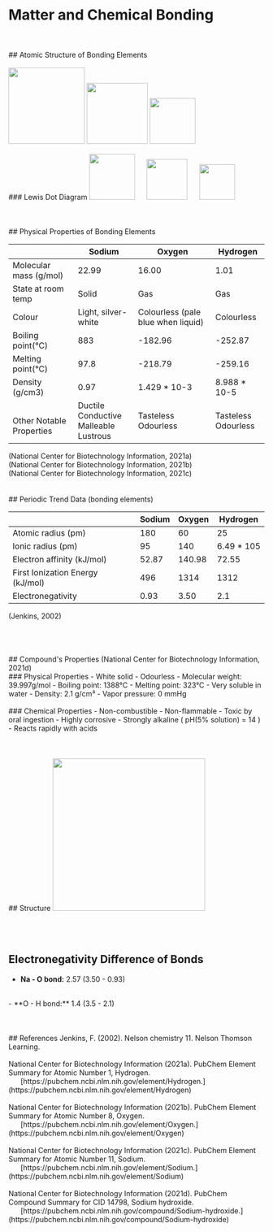 # Matter and Chemical Bonding
<br>
<br>
## Atomic Structure of Bonding Elements
<br>
<br>
<img src="https://upload.wikimedia.org/wikipedia/commons/thumb/8/87/Electron_shell_011_Sodium_-_no_label.svg/240px-Electron_shell_011_Sodium_-_no_label.svg.png" width="150"/> <img src="https://useruploads.socratic.org/49kBkbYKRkeES4XK0hUF_1000px-Electron_shell_008_Oxygen_-_no_label.svg.png" width="120"/> <img src="https://textimgs.s3.amazonaws.com/BLchem/hell-001-hydrogen-no-label.svg" width="90"/> 
<br>
<br>
### Lewis Dot Diagram
<img src="https://upload.wikimedia.org/wikipedia/commons/thumb/4/4d/Lewis_dot_Na.svg/600px-Lewis_dot_Na.svg.png" width="90"/>&nbsp;&nbsp;&nbsp;&nbsp;&nbsp; <img src="https://useruploads.socratic.org/FP08LXCnTNK39AwhobDS_electron-dot-diagram-for-oxygen-excellent-design.png" width="80"/>&nbsp;&nbsp;&nbsp;&nbsp;&nbsp; <img src="https://www.differencebetween.com/wp-content/uploads/2019/12/Difference-Between-Lewis-Dot-Symbol-and-Lewis-Structure_1-e1575958868603.png" width="70"/> 
<br>
<br>
<br>
<br>
## Physical Properties of Bonding Elements

<table>
<thead>
  <tr>
    <th> </th>
    <th><strong>Sodium</strong></th>
    <th><strong>Oxygen</strong></th>
    <th><strong>Hydrogen</strong></th>
  </tr>
</thead>
<tbody>
  <tr>
    <td>Molecular mass (g/mol)</td>
    <td>22.99</td>
    <td>16.00</td>
    <td>1.01</td>
  </tr>
  <tr>
    <td>State at room temp</td>
    <td>Solid</td>
    <td>Gas</td>
    <td>Gas</td>
  </tr>
  <tr>
    <td>Colour</td>
    <td>Light, silver-white</td>
    <td>Colourless (pale blue when liquid)</td>
    <td>Colourless</td>
  </tr>
  <tr>
    <td>Boiling point(°C)</td>
    <td>883</td>
    <td>-182.96</td>
    <td>-252.87</td>
  </tr>
  <tr>
    <td>Melting point(°C)</td>
    <td>97.8</td>
    <td>-218.79</td>
    <td>-259.16</td>
  </tr>
  <tr>
    <td>Density (g/cm3)</td>
    <td>0.97</td>
    <td>1.429 * 10-3</td>
    <td>8.988 * 10-5</td>
  </tr>
  <tr>
    <td><br>Other Notable Properties<br></td>
    <td>Ductile<br>Conductive<br>Malleable<br>Lustrous</td>
    <td>Tasteless<br>Odourless</td>
    <td>Tasteless<br>Odourless</td>
  </tr>
</tbody>
</table>
(National Center for Biotechnology Information, 2021a)<br>
(National Center for Biotechnology Information, 2021b)<br>
(National Center for Biotechnology Information, 2021c)<br>
<br>
<br>
## Periodic Trend Data (bonding elements)

<table>
<thead>
  <tr>
    <th></th>
    <th><strong>Sodium</strong></th>
    <th><strong>Oxygen</strong></th>
    <th><strong>Hydrogen</strong></th>
  </tr>
</thead>
<tbody>
  <tr>
    <td>Atomic radius (pm)</td>
    <td>180</td>
    <td>60</td>
    <td>25</td>
  </tr>
  <tr>
    <td>Ionic radius (pm)</td>
    <td>95</td>
    <td>140</td>
    <td>6.49 * 105</td>
  </tr>
  <tr>
    <td>Electron affinity (kJ/mol)</td>
    <td>52.87</td>
    <td>140.98</td>
    <td>72.55</td>
  </tr>
  <tr>
    <td>First Ionization Energy (kJ/mol)</td>
    <td>496</td>
    <td>1314</td>
    <td>1312</td>
  </tr>
  <tr>
    <td>Electronegativity</td>
    <td>0.93</td>
    <td>3.50</td>
    <td>2.1</td>
  </tr>
</tbody>
</table>
(Jenkins, 2002)<br>
<br>
<br>
<br>
<br>
## Compound's Properties
(National Center for Biotechnology Information, 2021d)<br>
### Physical Properties
- White solid
- Odourless
- Molecular weight: 39.997g/mol
- Boiling point: 1388°C
- Melting point: 323°C
- Very soluble in water
- Density: 2.1 g/cm³
- Vapor pressure: 0 mmHg
<br>
<br>
### Chemical Properties
- Non-combustible
- Non-flammable
- Toxic by oral ingestion
- Highly corrosive
- Strongly alkaline ( pH(5% solution) = 14 )
- Reacts rapidly with acids
<br>
<br>
<br>
<br>
## Structure
<img src="https://qph.fs.quoracdn.net/main-qimg-bbb68adfd373f178be86fbfb93f1e00c.webp" width="300"/>
<br>
<br>
<br>
<br>

## Electronegativity Difference of Bonds
- **Na - O bond:** 2.57 (3.50 - 0.93)
<br>
- **O - H bond:** 1.4 (3.5 - 2.1)
<br>
<br>
<br>
<br>
## References
Jenkins, F. (2002). Nelson chemistry 11. Nelson Thomson Learning.<br>
<br>
National Center for Biotechnology Information (2021a). PubChem Element Summary for Atomic Number 1, Hydrogen.<br> 
&nbsp;&nbsp;&nbsp;&nbsp;&nbsp;&nbsp;[https://pubchem.ncbi.nlm.nih.gov/element/Hydrogen.](https://pubchem.ncbi.nlm.nih.gov/element/Hydrogen)<br>
<br>
National Center for Biotechnology Information (2021b). PubChem Element Summary for Atomic Number 8, Oxygen.<br> 
&nbsp;&nbsp;&nbsp;&nbsp;&nbsp;&nbsp;[https://pubchem.ncbi.nlm.nih.gov/element/Oxygen.](https://pubchem.ncbi.nlm.nih.gov/element/Oxygen)<br>
<br>
National Center for Biotechnology Information (2021c). PubChem Element Summary for Atomic Number 11, Sodium.<br> 
&nbsp;&nbsp;&nbsp;&nbsp;&nbsp;&nbsp;[https://pubchem.ncbi.nlm.nih.gov/element/Sodium.](https://pubchem.ncbi.nlm.nih.gov/element/Sodium)<br>
<br>
National Center for Biotechnology Information (2021d). PubChem Compound Summary for CID 14798, Sodium hydroxide.<br>
&nbsp;&nbsp;&nbsp;&nbsp;&nbsp;&nbsp;[https://pubchem.ncbi.nlm.nih.gov/compound/Sodium-hydroxide.](https://pubchem.ncbi.nlm.nih.gov/compound/Sodium-hydroxide)
